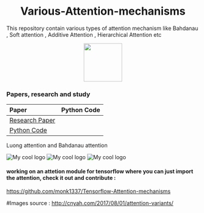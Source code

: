 <h1 align="center">  Various-Attention-mechanisms </h1>
This repository contain various types of attention mechanism like Bahdanau , Soft attention , Additive Attention , Hierarchical Attention etc


<p align="center">
  <img width="100" src="./Images/Bahdanau_attention.png">
</p>

### Papers, research and study
|      Paper                 | Python Code  |
| :-------------------- | :----------: |
| [Research Paper ](https://arxiv.org/pdf/1409.0473.pdf)
 | [Python Code ](https://github.com/monk1337/Various-Attention-mechanisms/blob/master/2.0-%20Bahdanau_attention.py) 


Luong attention and Bahdanau attention



<img src="/Images/white.png" alt="My cool logo"/>

<img src="/Images/attention-mechanisms.png" alt="My cool logo"/>
 
<img src="/Images/alignments.png" alt="My cool logo"/>

#### working on an attetion module for tensorflow where you can just import the attention, check it out and contribute :

https://github.com/monk1337/Tensorflow-Attention-mechanisms

#Images source : http://cnyah.com/2017/08/01/attention-variants/
